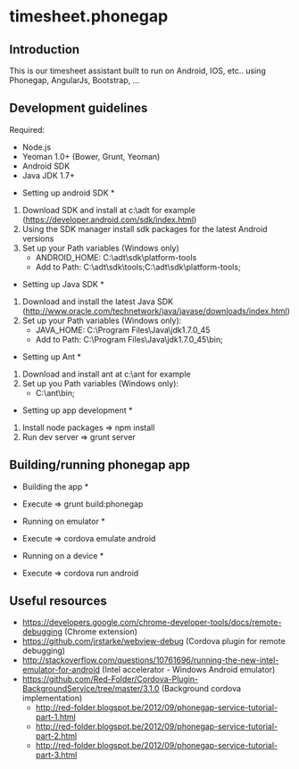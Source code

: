 timesheet.phonegap
==================

## Introduction

This is our timesheet assistant built to run on Android, IOS, etc.. using Phonegap, AngularJs, Bootstrap, ...

## Development guidelines

Required:
- Node.js
- Yeoman 1.0+ (Bower, Grunt, Yeoman)
- Android SDK
- Java JDK 1.7+

* Setting up android SDK *
1. Download SDK and install at c:\adt for example (https://developer.android.com/sdk/index.html)
2. Using the SDK manager install sdk packages for the latest Android versions
3. Set up your Path variables (Windows only)
	- ANDROID_HOME: C:\adt\sdk\platform-tools
	- Add to Path:  C:\adt\sdk\tools;C:\adt\sdk\platform-tools;

* Setting up Java SDK *
1. Download and install the latest Java SDK (http://www.oracle.com/technetwork/java/javase/downloads/index.html)
2. Set up your Path variables (Windows only):
	- JAVA_HOME: C:\Program Files\Java\jdk1.7.0_45
	- Add to Path: C:\Program Files\Java\jdk1.7.0_45\bin;

* Setting up Ant *
1. Download and install ant at c:\ant for example
2. Set up you Path variables (Windows only):
	- C:\ant\bin;

* Setting up app development *
1. Install node packages => npm install
2. Run dev server => grunt server

## Building/running phonegap app

* Building the app *
- Execute => grunt build:phonegap

* Running on emulator *
- Execute => cordova emulate android

* Running on a device *
- Execute => cordova run android

## Useful resources

- https://developers.google.com/chrome-developer-tools/docs/remote-debugging (Chrome extension)
- https://github.com/jrstarke/webview-debug (Cordova plugin for remote debugging)
- http://stackoverflow.com/questions/10761696/running-the-new-intel-emulator-for-android (Intel accelerator - Windows Android emulator)
- https://github.com/Red-Folder/Cordova-Plugin-BackgroundService/tree/master/3.1.0 (Background cordova implementation)
	- http://red-folder.blogspot.be/2012/09/phonegap-service-tutorial-part-1.html
	- http://red-folder.blogspot.be/2012/09/phonegap-service-tutorial-part-2.html
	- http://red-folder.blogspot.be/2012/09/phonegap-service-tutorial-part-3.html